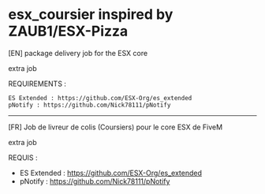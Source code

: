 # esx_coursier inspired by ZAUB1/ESX-Pizza


[EN] package delivery job for the ESX core

extra job


REQUIREMENTS :

    ES Extended : https://github.com/ESX-Org/es_extended
    pNotify : https://github.com/Nick78111/pNotify


-----------------------------------------------

[FR]
Job de livreur de colis (Coursiers) pour le core ESX de FiveM

extra job


REQUIS : 
- ES Extended : https://github.com/ESX-Org/es_extended
- pNotify : https://github.com/Nick78111/pNotify
